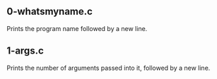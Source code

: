 ## 0-whatsmyname.c
Prints the program name followed by a new line.
## 1-args.c
Prints the number of arguments passed into it, followed by a new line.
